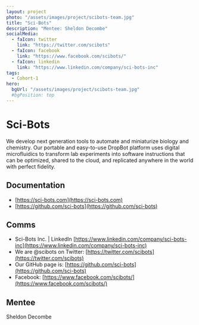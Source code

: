 ```yaml
---
layout: project
photo: "/assets/images/project/scibots-team.jpg"
title: "Sci-Bots"
description: "Mentee: Sheldon Decombe"
socialMedia:
  - faIcon: twitter
    link: "https://twitter.com/scibots"
  - faIcon: facebook
    link: "https://www.facebook.com/scibots/"
  - faIcon: linkedin
    link: "https://www.linkedin.com/company/sci-bots-inc"   
tags:
  - Cohort-1
hero:
  bgUrl: "/assets/images/project/scibots-team.jpg"
  #bgPosition: top
---
```


# Sci-Bots

We develop next generation tools to automate and miniaturize biology and chemistry. Our portable and easy-to-use DropBot platform uses digital microfluidics to transform lab experiments into software instructions that can be optimized, shared to the cloud, and replicated anywhere in the world with perfect fidelity.

## Documentation

- [https://sci-bots.com](https://sci-bots.com)
- [https://github.com/sci-bots](https://github.com/sci-bots)

## Comms

- Sci-Bots Inc. | LinkedIn [https://www.linkedin.com/company/sci-bots-inc](https://www.linkedin.com/company/sci-bots-inc)
- We are @scibots on Twitter: [https://twitter.com/scibots](https://twitter.com/scibots)
- Our GitHub page is: [https://github.com/sci-bots](https://github.com/sci-bots)
- Facebook: [https://www.facebook.com/scibots/](https://www.facebook.com/scibots/)

## Mentee
Sheldon Decombe